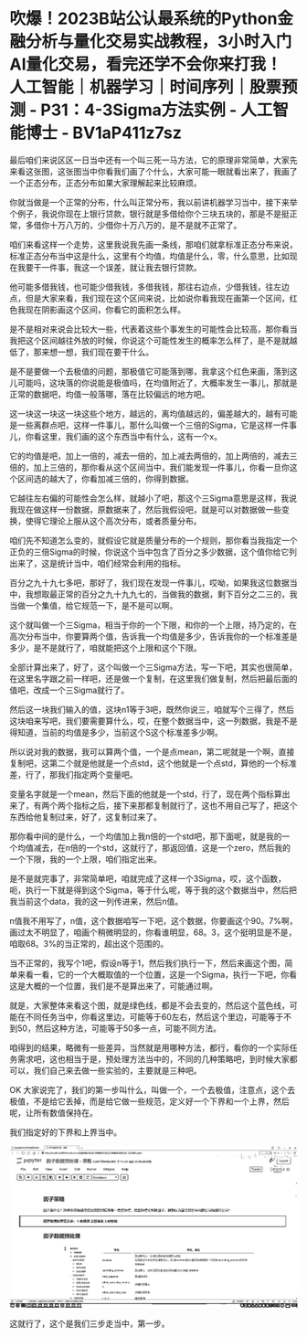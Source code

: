 # 吹爆！2023B站公认最系统的Python金融分析与量化交易实战教程，3小时入门AI量化交易，看完还学不会你来打我！人工智能｜机器学习｜时间序列｜股票预测 - P31：4-3Sigma方法实例 - 人工智能博士 - BV1aP411z7sz

最后咱们来说区区一日当中还有一个叫三死一马方法，它的原理非常简单，大家先来看这张图，这张图当中你看我们画了个什么，大家可能一眼就看出来了，我画了一个正态分布，正态分布如果大家理解起来比较麻烦。

你就当做是一个正常的分布，什么叫正常分布，我以前讲机器学习当中，接下来举个例子，我说你现在上银行贷款，银行就是多借给你个三块五块的，那是不是挺正常，多借你十万八万的，少借你十万八万的，是不是就不正常了。

咱们来看这样一个走势，这里我说我先画一条线，那咱们就拿标准正态分布来说，标准正态分布当中这是什么，这里有个均值，均值是什么，零，什么意思，比如现在我要干一件事，我这一个误差，就让我去银行贷款。

他可能多借我钱，也可能少借我钱，多借我钱，那往右边点，少借我钱，往左边点，但是大家来看，我们现在这个区间来说，比如说你看我现在画第一个区间，红色我现在阴影画这个区间，你看它的面积怎么样。

是不是相对来说会比较大一些，代表着这些个事发生的可能性会比较高，那你看当我把这个区间越往外放的时候，你说这个可能性发生的概率怎么样了，是不是就越低了，那来想一想，我们现在要干什么。

是不是要做一个去极值的问题，那极值它可能落到哪，我拿这个红色来画，落到这儿可能吗，这块落的你说能是极值吗，在均值附近了，大概率发生一事儿，那就是正常的数据吧，均值一般落哪，落在比较偏远的地方吧。

这一块这一块这一块这些个地方，越远的，离均值越远的，偏差越大的，越有可能是一些离群点吧，这样一件事儿，那什么叫做一个三倍的Sigma，它是这样一件事儿，你看这里，我们画的这个东西当中有什么，这有一个x。

它的均值是吧，加上一倍的，减去一倍的，加上减去两倍的，加上两倍的，减去三倍的，加上三倍的，那你看从这个区间当中，我们能发现一件事儿，你看一旦你这个区间选的越大了，你看加减三倍的，你得到数据。

它越往左右偏的可能性会怎么样，就越小了吧，那这个三Sigma意思是这样，我说我现在做这样一份数据，原数据来了，然后我假设吧，就是可以对数据做一些变换，使得它理论上服从这个高次分布，或者质量分布。

咱们先不知道怎么变的，就假设它就是质量分布的一个规则，那你看当我指定一个正负的三倍Sigma的时候，你说这个当中包含了百分之多少数据，这个值你给它列出来了，这是统计当中，咱们经常会利用的指标。

百分之九十九七多吧，那好了，我们现在发现一件事儿，哎呦，如果我这位数据当中，我想取最正常的百分之九十九九七的，当做我的数据，剩下百分之二三的，我当做一个集值，给它规范一下，是不是可以啊。

这个就叫做一个三Sigma，相当于你的一个下限，和你的一个上限，持乃定的，在高次分布当中，你要算两个值，告诉我一个均值是多少，告诉我你的一个标准差是多少，是不是就行了，咱就能把这个上限和这个下限。

全部计算出来了，好了，这个叫做一个三Sigma方法，写一下吧，其实也很简单，在这里名字跟之前一样吧，还是做一个复制，在这里我们做复制，然后把最后面的值吧，改成一个三Sigma就行了。

然后这一块我们输入的值，这块n1等于3吧，既然你说三，咱就写个三得了，然后这块咱来写吧，我们要需要算什么，哎，在整个数据当中，这一列数据，我是不是得知道，当前的均值是多少，当前这个S这个标准差多少啊。

所以说对我的数据，我可以算两个值，一个是点mean，第二呢就是一个啊，直接复制吧，这第二个就是他就是一个点std，这个他就是一个点std，算他的一个标准差，行了，那我们指定两个变量吧。

变量名字就是一个mean，然后下面的他就是一个std，行了，现在两个指标算出来了，有两个两个指标之后，接下来那都复制就行了，这也不用自己写了，把这个东西给他复制过来，好了，这复制过来了。

那你看中间的是什么，一个均值加上我n倍的一个std吧，那下面呢，就是我的一个均值减去，在n倍的一个std，这就行了，那返回值，这是一个zero，然后我的一个下限，我的一个上限，咱们指定出来。

是不是就完事了，非常简单吧，咱就完成了这样一个3Sigma，哎，这个函数，呃，执行一下就是得到这个Sigma，等于什么呢，等于我的这个数据当中，然后把我当前这个data，我的这一列传进来，然后n值。

n值我不用写了，n值，这个数据咱写一下吧，这个数据，你要画这个90。7%啊，画过太不明显了，咱画个稍微明显的，你看谁明显，68。3，这个挺明显是不是，咱取68。3%的当正常的，超出这个范围的。

当不正常的，我写个1吧，假设n等于1，然后我们执行一下，然后来画这个图，简单来看一看，它的一个大概取值的一个位置，这是一个Sigma，执行一下吧，你看这是大概的一个位置，我们是不是算出来了，可能通过啊。

就是，大家整体来看这个图，就是绿色线，都是不会去变的，然后这个蓝色线，可能在不同任务当中，你看这里边，可能等于60左右，然后这个里边，可能等于不到50，然后这种方法，可能等于50多一点，可能不同方法。

咱得到的结果，略微有一些差异，当然就是用哪种方法，都行，看你的一个实际任务需求吧，这也相当于是，预处理方法当中的，不同的几种策略吧，到时候大家都可以，我们自己来去做一些实验的，主要就是三种吧。

OK 大家说完了，我们的第一步叫什么，叫做一个，一个去极值，注意点，这个去极值，不是给它丢掉，而是给它做一些规范，定义好一个下界和一个上界，然后呢，让所有数值保持在。

我们指定好的下界和上界当中。

![](img/f47d9c802f949af678607c225a1d6b20_1.png)

这就行了，这个是我们三步走当中，第一步。
